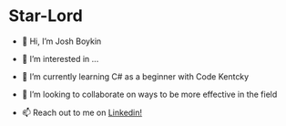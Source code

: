 # Star-Lord


- 👋 Hi, I’m Josh Boykin

- 👀 I’m interested in ...

- 🌱 I’m currently learning C# as a beginner with Code Kentcky

- 💞️ I’m looking to collaborate on ways to be more effective in the field 

- 📫 Reach out to me on <a href="https://https://linkedin.com/in/josh-boykin/">Linkedin!</a> 

